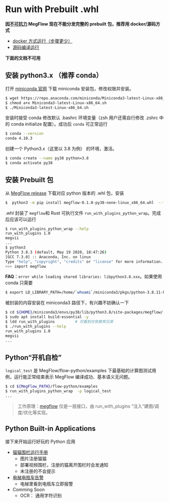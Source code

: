 # Run with Prebuilt .whl

**因[不可抗力](http://www.gnu.org/licenses/old-licenses/lgpl-2.1.html) MegFlow 现在不能分发完整的 prebuilt 包，推荐用 docker/源码方式**

* [docker 方式运行（步骤更少）](how-to-build-from-source.zh.md)
* [源码编译运行]()

**下面的文档不可用**

## 安装 python3.x （推荐 conda）

打开 [miniconda 官网](https://docs.conda.io/en/latest/miniconda.html) 下载 miniconda 安装包，修改权限并安装。

```bash
$ wget https://repo.anaconda.com/miniconda/Miniconda3-latest-Linux-x86_64.sh
$ chmod a+x Miniconda3-latest-Linux-x86_64.sh
$ ./Miniconda3-latest-Linux-x86_64.sh
```

安装时接受 conda 修改默认 .bashrc 环境变量（zsh 用户还需自行修改 .zshrc 中的 conda initialize 配置）。成功后 `conda` 可正常运行
```bash
$ conda --version
conda 4.10.3
```

创建一个 Python3.x（这里以 3.8 为例） 的环境，激活。
```bash
$ conda create --name py38 python=3.8
$ conda activate py38
```

## 安装 Prebuilt 包

从 [MegFlow release](https://github.com/MegEngine/MegFlow/releases) 下载对应 python 版本的 .whl 包，安装
```bash
$  python3 -m pip install megflow-0.1.0-py38-none-linux_x86_64.whl  --force-reinstall
```

.whl 封装了 `megflow`和 Rust 可执行文件 `run_with_plugins_python_wrap`。完成后应该可以运行
```bash
$ run_with_plugins_python_wrap --help
run_with_plugins 1.0
megvii
...
$ python3
Python 3.8.3 (default, May 19 2020, 18:47:26) 
[GCC 7.3.0] :: Anaconda, Inc. on linux
Type "help", "copyright", "credits" or "license" for more information.
>>> import megflow
```

**FAQ**：`error while loading shared libraries: libpython3.8.xxx`。如果使用 conda 只需要
```bash
$ export LD_LIBRARY_PATH=/home/`whoami`/miniconda3/pkgs/python-3.8.11-h12debd9_0_cpython/lib:${LD_LIBRARY_PATH}
```

被封装的内容安装在 miniconda3 路径下，有兴趣不妨确认一下
```bash
$ cd ${HOME}/miniconda3/envs/py38/lib/python3.8/site-packages/megflow/
$ sudo apt install build-essential -y
$ ldd run_with_plugins         # 可看到仅依赖常见库
$ ./run_with_plugins --help
run_with_plugins 1.0
megvii
...
```

## Python“开机自检”

`logical_test` 是 MegFlow/flow-python/examples 下最基础的计算图测试用例，运行能正常结束表示 MegFlow 编译成功、基本语义无问题。
```bash
$ cd ${MegFlow_PATH}/flow-python/examples
$ run_with_plugins_python_wrap  -p logical_test
...
```

> 工作原理：[megflow](../flow-python/megflow/__init__.py) 仅是一层接口，由 run_with_plugins “注入”建图/调度/优化等实现。

## Python Built-in Applications

接下来开始运行好玩的 Python 应用

*  [猫猫围栏运行手册](../flow-python/examples/cat_finder/README.md)
   *  图片注册猫猫
   *  部署视频围栏，注册的猫离开围栏时会发通知
   *  未注册的不会提示
*  [电梯电瓶车告警](../flow-python/examples/electric_bicycle/README.md)
   *  电梯里看到电瓶车立即报警
*  Comming Soon
   *  OCR： 通用字符识别
